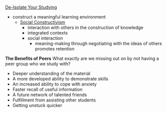 [De-Isolate Your Studying](https://medium.com/launch-school/de-isolate-your-studying-104b87667b16)

- construct a meaningful learning environment
  - [Social Constructivism](https://en.wikipedia.org/wiki/Social_constructivism)
    - interaction with others in the construction of knowledge
    - integrated contexts
    - social interaction
      - meaning-making through negotiating with the ideas of others promotes retention

**The Benefits of Peers**
What exactly are we missing out on by not having a peer group who we study with?
  * Deeper understanding of the material
  * A more developed ability to demonstrate skills
  * An increased ability to cope with anxiety
  * Faster recall of useful information
  * A future network of talented friends
  * Fulfillment from assisting other students
  * Getting unstuck quicker